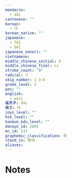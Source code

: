 ```yaml
---
mandarin:
  - dài
cantonese: ""
korean:
  - 대
korean_native: ""
japanese:
  - TAI
  - DAI
japanese_nanori: ""
vietnamese:
middle_chinese_initial: d
middle_chinese_final: ʌi
stroke_count: "9"
radical: 彳
skip_number: 1-3-6
grade_level: 2
pos: ""
english:
  - wait
羅馬字: dai
韓文: 대
joyo_level: ""
hsk_level: ""
hanmun_edu_level: ""
danayo_id: 2095
mc_id: 533
graphemic_classification: 寺
stand_in: 等待
aliases:
---
```


# Notes
